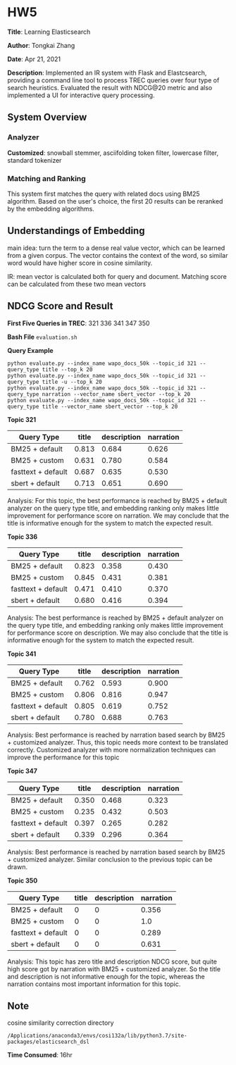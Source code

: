 # HW5

**Title**: Learning Elasticsearch 

**Author**: Tongkai Zhang

**Date**: Apr 21, 2021

**Description**:
Implemented an IR system with Flask and Elastcsearch, providing a command line tool to process TREC queries over four type of search heuristics. Evaluated the result with NDCG@20 metric and also implemented a UI for interactive query processing.

## System Overview

### Analyzer

**Customized**: snowball stemmer, asciifolding token filter, lowercase filter, standard tokenizer

### Matching and Ranking

This system first matches the query with related docs using BM25 algorithm. Based on the user's choice, the first 20 results can be reranked by the embedding algorithms.

## Understandings of Embedding

main idea: turn the term to a dense real value vector, which can be learned from a given corpus. The vector contains the context of the word, so similar word would have higher score in cosine similarity.

IR: mean vector is calculated both for query and document. Matching score can be calculated from these two mean vectors

## NDCG Score and Result

**First Five Queries in TREC**: 321 336 341 347 350

**Bash File** `evaluation.sh`

**Query Example**

```
python evaluate.py --index_name wapo_docs_50k --topic_id 321 --query_type title --top_k 20
python evaluate.py --index_name wapo_docs_50k --topic_id 321 --query_type title -u --top_k 20
python evaluate.py --index_name wapo_docs_50k --topic_id 321 --query_type narration --vector_name sbert_vector --top_k 20
python evaluate.py --index_name wapo_docs_50k --topic_id 321 --query_type title --vector_name sbert_vector --top_k 20
```

**Topic 321**

| Query Type         | title | description | narration |
| ------------------ | ----- | ----------- | --------- |
| BM25 + default     | 0.813 | 0.684       | 0.626     |
| BM25 + custom      | 0.631 | 0.780       | 0.584     |
| fasttext + default | 0.687 | 0.635       | 0.530     |
| sbert + default    | 0.713 | 0.651       | 0.690     |

Analysis: For this topic, the best performance is reached by BM25 + default analyzer on the query type title, and embedding ranking only makes little improvement for performance score on narration. We may conclude that the title is informative enough for the system to match the expected result.

**Topic 336**

| Query Type         | title | description | narration |
| ------------------ | ----- | ----------- | --------- |
| BM25 + default     | 0.823 | 0.358       | 0.430     |
| BM25 + custom      | 0.845 | 0.431       | 0.381     |
| fasttext + default | 0.471 | 0.410       | 0.370     |
| sbert + default    | 0.680 | 0.416       | 0.394     |

Analysis: The best performance is reached by BM25 + default analyzer on the query type title, and embedding ranking only makes little improvement for performance score on description. We may also conclude that the title is informative enough for the system to match the expected result.

**Topic 341**

| Query Type         | title | description | narration |
| ------------------ | ----- | ----------- | --------- |
| BM25 + default     | 0.762 | 0.593       | 0.900     |
| BM25 + custom      | 0.806 | 0.816       | 0.947     |
| fasttext + default | 0.805 | 0.619       | 0.752     |
| sbert + default    | 0.780 | 0.688       | 0.763     |

Analysis: Best performance is reached by narration based search by BM25 + customized analyzer. Thus, this topic needs more context to be translated correctly. Customized analyzer with more normalization techniques can improve the performance for this topic

**Topic 347**

| Query Type         | title | description | narration |
| ------------------ | ----- | ----------- | --------- |
| BM25 + default     | 0.350 | 0.468       | 0.323     |
| BM25 + custom      | 0.235 | 0.432       | 0.503     |
| fasttext + default | 0.397 | 0.265       | 0.282     |
| sbert + default    | 0.339 | 0.296       | 0.364     |

Analysis: Best performance is reached by narration based search by BM25 + customized analyzer. Similar conclusion to the previous topic can be drawn.

**Topic 350**

| Query Type         | title | description | narration |
| ------------------ | ----- | ----------- | --------- |
| BM25 + default     | 0     | 0           | 0.356     |
| BM25 + custom      | 0     | 0           | 1.0       |
| fasttext + default | 0     | 0           | 0.289     |
| sbert + default    | 0     | 0           | 0.631     |

Analysis: This topic has zero title and description NDCG score, but quite high score got by narration with BM25 + customized analyzer. So the title and description is not informative enough for the topic, whereas the narration contains most important information for this topic.

## Note

cosine similarity correction directory

`/Applications/anaconda3/envs/cosi132a/lib/python3.7/site-packages/elasticsearch_dsl`

**Time Consumed**: 16hr